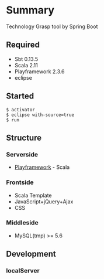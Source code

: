 # Summary

Technology Grasp tool by Spring Boot

## Required
* Sbt 0.13.5
* Scala 2.11
* Playframework 2.3.6
* eclipse
 
## Started

```
$ activator
$ eclipse with-source=true
$ run
```

## Structure

### Serverside
* [Playframework](https://www.playframework.com/) - Scala

### Frontside
* Scala Template
* JavaScript+jQuery+Ajax
* CSS
 
### Middleside
* MySQL(tmp) >= 5.6

## Development

### localServer
